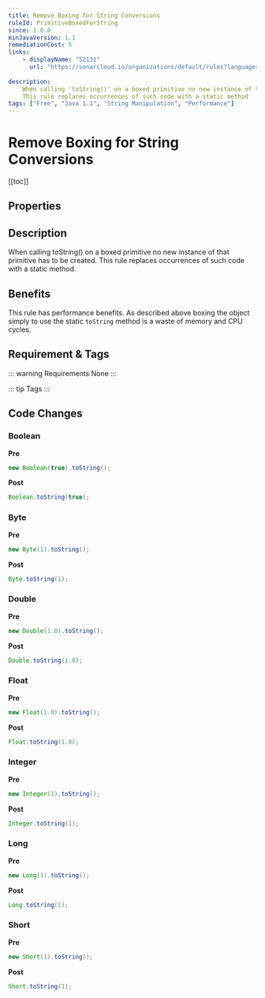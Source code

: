 ```yaml
---
title: Remove Boxing for String Conversions
ruleId: PrimitiveBoxedForString
since: 1.0.0
minJavaVersion: 1.1
remediationCost: 5
links:
    - displayName: "S2131"
      url: "https://sonarcloud.io/organizations/default/rules?languages=java&open=java%3AS2131&q=S2131"
    
description:
    When calling 'toString()' on a boxed primitive no new instance of that primitive has to be created.
    This rule replaces occurrences of such code with a static method
tags: ["Free", "Java 1.1", "String Manipulation", "Performance"]
---
```


# Remove Boxing for String Conversions

[[toc]]

## Properties

<RuleProperties />


## Description

When calling toString() on a boxed primitive no new instance of that primitive has to be created.
This rule replaces occurrences of such code with a static method.

## Benefits

This rule has performance benefits.
As described above boxing the object simply to use the static `toString` method is a waste of memory and CPU cycles.

## Requirement & Tags

::: warning Requirements
None
:::

::: tip Tags
<TagLinks />
:::

## Code Changes

### Boolean
__Pre__
```java
new Boolean(true).toString();
```
__Post__
```java
Boolean.toString(true);
```

### Byte
__Pre__
```java
new Byte(1).toString();
```
__Post__
```java
Byte.toString(1);
```

### Double
__Pre__
```java
new Double(1.0).toString();
```
__Post__
```java
Double.toString(1.0);
```

### Float
__Pre__
```java
new Float(1.0).toString();
```
__Post__
```java
Float.toString(1.0);
```

### Integer
__Pre__
```java
new Integer(1).toString();
```
__Post__
```java
Integer.toString(1);
```

### Long
__Pre__
```java
new Long(1).toString();
```
__Post__
```java
Long.toString(1);
```

### Short
__Pre__
```java
new Short(1).toString();
```
__Post__
```java
Short.toString(1);
```

<VersionNotice />

